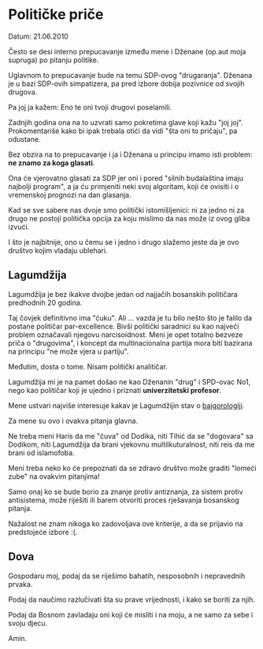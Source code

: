 # Političke priče

Datum: 21.06.2010

Često se desi interno prepucavanje između mene i Dženane (op.aut moja supruga) po pitanju politike.  

Uglavnom to prepucavanje bude na temu SDP-ovog "drugaranja". Dženana je u bazi SDP-ovih simpatizera, pa pred izbore dobija pozivnice od svojih drugova.

Pa joj ja kažem: Eno te oni tvoji drugovi poselamili.

Zadnjih godina ona na to uzvrati samo pokretima glave koji kažu "joj joj". Prokomentariše kako bi ipak trebala otići da vidi "šta oni to pričaju", pa odustane.

Bez obzira na to prepucavanje i ja i Dženana u principu imamo isti problem: **ne znamo za koga glasati**. 

Ona će vjerovatno glasati za SDP jer oni i pored "silnih budalaština imaju najbolji program", a ja ću primjeniti neki svoj algoritam, koji će ovisiti i o vremenskoj prognozi na dan glasanja. 

Kad se sve sabere nas dvoje smo politički istomišljenici: ni za jedno ni za drugo ne postoji politička opcija za koju mislimo da nas može iz ovog gliba izvući.

I što je najbitnije, ono u čemu se i jedno i drugo slažemo jeste da je ovo društvo kojim vladaju ublehari.


## Lagumdžija

Lagumdžija je bez ikakve dvojbe jedan od najjačih bosanskih političara predhodnih 20 godina. 

Taj čovjek definitivno ima "ćuku". Ali ... vazda je tu bilo nešto što je falilo da postane političar par-excellence. Bivši politički saradnici su kao najveći problem označavali njegovu narcisoidnost.  Meni je opet totalno bezveze priča o "drugovima", i koncept da multinacionalna partija mora biti bazirana na principu "ne može vjera u partiju".
 
Međutim, dosta o tome. Nisam politički analitičar.

Lagumdžija mi je na pamet došao ne kao Dženanin "drug" i SPD-ovac No1, nego kao političar koji je ujedno i priznati **univerzitetski profesor**.

Mene ustvari najviše interesuje kakav je Lagumdžijin stav o [bajgorologiji](http://github.com/hernad/blog/blob/master/articles/bajgorologija-ii-polozena.markdown).

Za mene su ovo i ovakva pitanja glavna.

Ne treba meni Haris da me "čuva" od Dodika, niti Tihić da se "dogovara" sa Dodikom, niti Lagumdžija da brani vjekovnu multilkuturalnost, niti reis da me brani od islamofoba.

Meni treba neko ko će prepoznati da se zdravo društvo može graditi "lomeći zube" na ovakvim pitanjima!

Samo onaj ko se bude borio za znanje protiv antiznanja, za sistem protiv antisistema, može riješiti ili barem otvoriti proces rješavanja bosanskog pitanja.


Nažalost ne znam nikoga ko zadovoljava ove kriterije, a da se prijavio na predstojeće izbore :(.


## Dova

Gospodaru moj, podaj da se riješimo bahatih, nesposobnih i nepravednih prvaka.

Podaj da naučimo razlučivati šta su prave vrijednosti, i kako se boriti za njih.

Podaj da Bosnom zavladaju oni koji će misliti i na moju, a ne samo za sebe i svoju djecu.

Amin.
